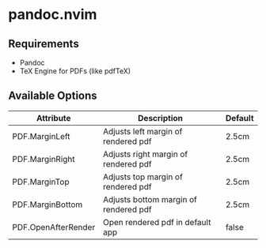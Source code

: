 # pandoc.nvim

## Requirements

- Pandoc
- TeX Engine for PDFs (like pdfTeX)

## Available Options

| Attribute           | Description                           | Default |
| ------------------- | ------------------------------------- | ------- |
| PDF.MarginLeft      | Adjusts left margin of rendered pdf   | 2.5cm   |
| PDF.MarginRight     | Adjusts right margin of rendered pdf  | 2.5cm   |
| PDF.MarginTop       | Adjusts top margin of rendered pdf    | 2.5cm   |
| PDF.MarginBottom    | Adjusts bottom margin of rendered pdf | 2.5cm   |
| PDF.OpenAfterRender | Open rendered pdf in default app      | false   |
